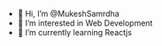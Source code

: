 - 👋 Hi, I’m @MukeshSamrdha
- 👀 I’m interested in Web Development
- 🌱 I’m currently learning Reactjs

<!---
MukeshSamrdha/MukeshSamrdha is a ✨ special ✨ repository because its `README.md` (this file) appears on your GitHub profile.
You can click the Preview link to take a look at your changes.
--->
